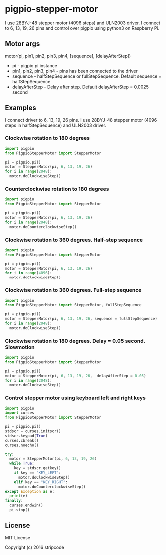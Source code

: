 # pigpio-stepper-motor

I use 28BYJ-48 stepper motor (4096 steps) and ULN2003 driver. I connect to 6, 13, 19, 26 pins and control over pigpio using python3 on Raspberry Pi.

## Motor args
motor(pi, pin1, pin2, pin3, pin4, [sequence], [delayAfterStep])

* pi - pigpio.pi instance
* pin1, pin2, pin3, pin4 - pins has been connected to the driver
* sequence - halfStepSequence or fullStepSequence. Default sequence = halfStepSequence
* delayAfterStep - Delay after step. Default delayAfterStep = 0.0025 second

## Examples
I connect driver to 6, 13, 19, 26 pins. I use 28BYJ-48 stepper motor (4096 steps in halfStepSequence) and ULN2003 driver.

### Clockwise rotation to 180 degrees
```python
import pigpio
from PigpioStepperMotor import StepperMotor

pi = pigpio.pi()
motor = StepperMotor(pi, 6, 13, 19, 26)
for i in range(2048):
  motor.doСlockwiseStep()
```



### Counterclockwise rotation to 180 degrees
```python
import pigpio
from PigpioStepperMotor import StepperMotor

pi = pigpio.pi()
motor = StepperMotor(pi, 6, 13, 19, 26)
for i in range(2048):
  motor.doСounterclockwiseStep()
```



### Clockwise rotation to 360 degrees. Half-step sequence
```python
import pigpio
from PigpioStepperMotor import StepperMotor

pi = pigpio.pi()
motor = StepperMotor(pi, 6, 13, 19, 26)
for i in range(4096):
  motor.doСlockwiseStep()
```



### Clockwise rotation to 360 degrees. Full-step sequence
```python
import pigpio
from PigpioStepperMotor import StepperMotor, fullStepSequence

pi = pigpio.pi()
motor = StepperMotor(pi, 6, 13, 19, 26, sequence = fullStepSequence)
for i in range(2048):
  motor.doСlockwiseStep()
```



### Clockwise rotation to 180 degrees. Delay = 0.05 second. Slowmotion
```python
import pigpio
from PigpioStepperMotor import StepperMotor

pi = pigpio.pi()
motor = StepperMotor(pi, 6, 13, 19, 26,  delayAfterStep = 0.05)
for i in range(2048):
  motor.doСlockwiseStep()
```



### Control stepper motor using keyboard left and right keys
```python
import pigpio
import curses
from PigpioStepperMotor import StepperMotor

pi = pigpio.pi()
stdscr = curses.initscr()
stdscr.keypad(True)
curses.cbreak()
curses.noecho()

try:
  motor = StepperMotor(pi, 6, 13, 19, 26)
  while True:
    key = stdscr.getkey()
    if key == "KEY_LEFT":
      motor.doСlockwiseStep()
    elif key == "KEY_RIGHT":
      motor.doСounterclockwiseStep()
except Exception as e:
  print(e)
finally:
  curses.endwin()
  pi.stop()
```
## License
MIT License

Copyright (c) 2016 stripcode